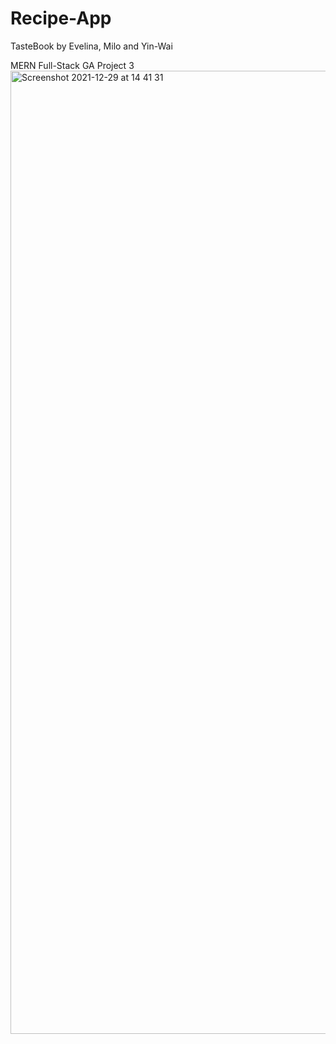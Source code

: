 # Recipe-App

TasteBook by Evelina, Milo and Yin-Wai

MERN Full-Stack GA Project 3
<img width="1541" alt="Screenshot 2021-12-29 at 14 41 31" src="https://user-images.githubusercontent.com/89992629/147673602-d9e20cd5-033b-4bdc-a8f8-3f3261c0dbda.png">
